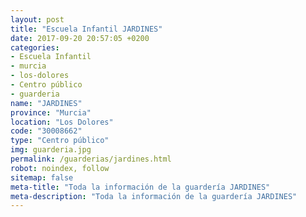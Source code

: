 ```yaml
---
layout: post
title: "Escuela Infantil JARDINES"
date: 2017-09-20 20:57:05 +0200
categories:
- Escuela Infantil
- murcia
- los-dolores
- Centro público
- guarderia
name: "JARDINES"
province: "Murcia"
location: "Los Dolores"
code: "30008662"
type: "Centro público"
img: guarderia.jpg
permalink: /guarderias/jardines.html
robot: noindex, follow
sitemap: false
meta-title: "Toda la información de la guardería JARDINES"
meta-description: "Toda la información de la guardería JARDINES"
---
```

